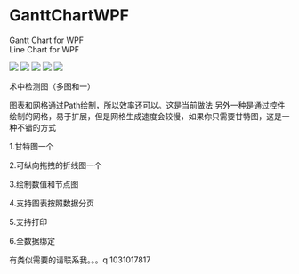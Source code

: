 # GanttChartWPF
Gantt Chart for WPF  
Line Chart for WPF

![](https://raw.githubusercontent.com/wiki/daixin10310/GanttChartWPF/1.png)
![](https://raw.githubusercontent.com/wiki/daixin10310/GanttChartWPF/2.png)
![](https://raw.githubusercontent.com/wiki/daixin10310/GanttChartWPF/3.png)
![](https://raw.githubusercontent.com/wiki/daixin10310/GanttChartWPF/4.png)
![](https://raw.githubusercontent.com/wiki/daixin10310/GanttChartWPF/5.png)


术中检测图（多图和一）

图表和网格通过Path绘制，所以效率还可以。这是当前做法
另外一种是通过控件绘制的网格，易于扩展，但是网格生成速度会较慢，如果你只需要甘特图，这是一种不错的方式




1.甘特图一个

2.可纵向拖拽的折线图一个

3.绘制数值和节点图

4.支持图表按照数据分页

5.支持打印

6.全数据绑定




有类似需要的请联系我。。。q 1031017817
